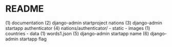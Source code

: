 # README

(1) documentation
(2) django-admin startproject nations
(3) django-admin startapp authenticator
(4) nations/authenticator/
    - static
    - images
        (1) countries
    - data
        (1) words1.json
(5) django-admin startapp name
(6) django-admin startapp flag
